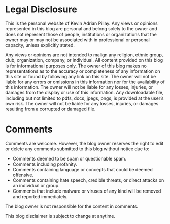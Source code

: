 # Legal Disclosure

This is the personal website of Kevin Adrian Pillay. Any views or opinions represented in this blog are personal and belong solely to the owner and does not represent those of people, institutions or organizations that the owner may or may not be associated with in professional or personal capacity, unless explicitly stated. 

Any views or opinions are not intended to malign any religion, ethnic group, club, organization, company, or individual. All content provided on this blog is for informational purposes only. The owner of this blog makes no representations as to the accuracy or completeness of any information on this site or found by following any link on this site. 
The owner will not be liable for any errors or omissions in this information nor for the availability of this information. The owner will not be liable for any losses, injuries, or damages from the display or use of this information.
Any downloadable file, including but not limited to pdfs, docs, jpegs, pngs, is provided at the user’s own risk. The owner will not be liable for any losses, injuries, or damages resulting from a corrupted or damaged file. 

# Comments

Comments are welcome. However, the blog owner reserves the right to edit or delete any comments submitted to this blog without notice due to:

- Comments deemed to be spam or questionable spam.
- Comments including profanity.
- Comments containing language or concepts that could be deemed offensive.
- Comments containing hate speech, credible threats, or direct attacks on an individual or group.
- Comments that include malware or viruses of any kind will be removed and reported immediately. 

The blog owner is not responsible for the content in comments.

This blog disclaimer is subject to change at anytime.